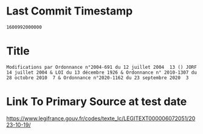 # Last Commit Timestamp
```
1600992000000
```

# Title
```
Modifications par Ordonnance n°2004-691 du 12 juillet 2004  13 () JORF 14 juillet 2004 & LOI du 13 décembre 1926 & Ordonnance n° 2010-1307 du 28 octobre 2010  7 & Ordonnance n°2020-1162 du 23 septembre 2020  3
```

# Link To Primary Source at test date
https://www.legifrance.gouv.fr/codes/texte_lc/LEGITEXT000006072051/2023-10-19/